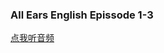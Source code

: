 ### All Ears English Epissode 1-3

<a href="https://www.ximalaya.com/thirdparty/player/sound/player.html?id=192810720&type=red" >点我听音频</a>
